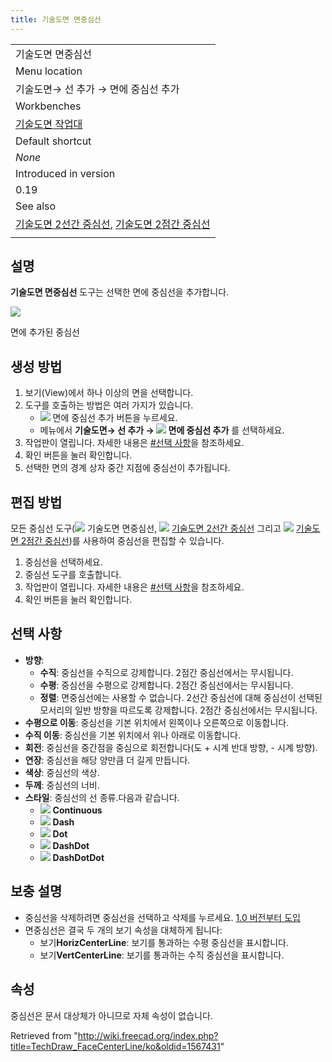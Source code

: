 ```yaml
---
title: 기술도면 면중심선
---
```


|                                                                                                                                                                            |
| -------------------------------------------------------------------------------------------------------------------------------------------------------------------------- |
| 기술도면 면중심선                                                                                                                                                          |
| Menu location                                                                                                                                                              |
| 기술도면→ 선 추가 → 면에 중심선 추가                                                                                                                                       |
| Workbenches                                                                                                                                                                |
| [기술도면 작업대](/TechDraw_Workbench/ko "TechDraw Workbench/ko")                                                                                                          |
| Default shortcut                                                                                                                                                           |
| _None_                                                                                                                                                                     |
| Introduced in version                                                                                                                                                      |
| 0.19                                                                                                                                                                       |
| See also                                                                                                                                                                   |
| [기술도면 2선간 중심선](/TechDraw_2LineCenterLine/ko "TechDraw 2LineCenterLine/ko"), [기술도면 2점간 중심선](/TechDraw_2PointCenterLine/ko "TechDraw 2PointCenterLine/ko") |
|                                                                                                                                                                            |

## 설명

**기술도면 면중심선** 도구는 선택한 면에 중심선을 추가합니다.

![](/images/TechDraw_FaceCenterLine_Sample.png)

면에 추가된 중심선

## 생성 방법

1. 보기(View)에서 하나 이상의 면을 선택합니다.
2. 도구를 호출하는 방법은 여러 가지가 있습니다.
   - ![](/images/TechDraw_FaceCenterLine.svg) 면에 중심선 추가 버튼을 누르세요.
   * 메뉴에서 **기술도면→ 선 추가 → ![](/images/TechDraw_FaceCenterLine.svg) 면에 중심선 추가** 를 선택하세요.
3. 작업판이 열립니다. 자세한 내용은 [#선택 사항](#선택_사항)을 참조하세요.
4. 확인 버튼을 눌러 확인합니다.
5. 선택한 면의 경계 상자 중간 지점에 중심선이 추가됩니다.

## 편집 방법

모든 중심선 도구(![](/images/TechDraw_FaceCenterLine.svg) 기술도면 면중심선, ![](/images/TechDraw_2LineCenterLine.svg) [기술도면 2선간 중심선](/TechDraw_2LineCenterLine/ko "TechDraw 2LineCenterLine/ko") 그리고 ![](/images/TechDraw_2PointCenterLine.svg) [기술도면 2점간 중심선](/TechDraw_2PointCenterLine/ko "TechDraw 2PointCenterLine/ko"))를 사용하여 중심선을 편집할 수 있습니다.

1. 중심선을 선택하세요.
2. 중심선 도구를 호출합니다.
3. 작업판이 열립니다. 자세한 내용은 [#선택 사항](#선택_사항)을 참조하세요.
4. 확인 버튼을 눌러 확인합니다.

## 선택 사항

- **방향**:
  - **수직**: 중심선을 수직으로 강제합니다. 2점간 중심선에서는 무시됩니다.
  - **수평**: 중심선을 수평으로 강제합니다. 2점간 중심선에서는 무시됩니다.
  - **정렬**: 면중심선에는 사용할 수 없습니다. 2선간 중심선에 대해 중심선이 선택된 모서리의 일반 방향을 따르도록 강제합니다. 2점간 중심선에서는 무시됩니다.
- **수평으로 이동**: 중심선을 기본 위치에서 왼쪽이나 오른쪽으로 이동합니다.
- **수직 이동**: 중심선을 기본 위치에서 위나 아래로 이동합니다.
- **회전**: 중심선을 중간점을 중심으로 회전합니다(도 + 시계 반대 방향, - 시계 방향).
- **연장**: 중심선을 해당 양만큼 더 길게 만듭니다.
- **색상**: 중심선의 색상.
- **두께**: 중심선의 너비.
- **스타일**: 중심선의 선 종류.다음과 같습니다.
  - ![](/images/Continuous-line.svg) **Continuous**
  - ![](/images/Dash-line.svg) **Dash**
  - ![](/images/Dot-line.svg) **Dot**
  - ![](/images/DashDot-line.svg) **DashDot**
  - ![](/images/DashDotDot-line.svg) **DashDotDot**

## 보충 설명

- 중심선을 삭제하려면 중심선을 선택하고 삭제를 누르세요. [1.0 버전부터 도입](/Release_notes_1.0 "Release notes 1.0")
- 면중심선은 결국 두 개의 보기 속성을 대체하게 됩니다:
  - 보기**HorizCenterLine**: 보기를 통과하는 수평 중심선을 표시합니다.
  - 보기**VertCenterLine**: 보기를 통과하는 수직 중심선을 표시합니다.

## 속성

중심선은 문서 대상체가 아니므로 자체 속성이 없습니다.

Retrieved from "<http://wiki.freecad.org/index.php?title=TechDraw_FaceCenterLine/ko&oldid=1567431>"
